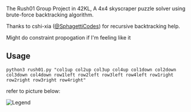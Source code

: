 The Rush01 Group Project in 42KL, A 4x4 skyscraper puzzle solver using brute-force backtracking algorithm.

Thanks to cshi-xia ([@SphagettiCodes](https://github.com/SpaghettiCodes)) for recursive backtracking help.

Might do constraint propogation if I'm feeling like it

## Usage
```
python3 rush01.py "col1up col2up col3up col4up col1down col2down col3down col4down row1left row2left row3left row4left row1right row2right row3right row4right"
```
refer to picture below:

![Legend](image.png)